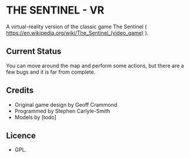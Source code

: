 # THE SENTINEL - VR

A virtual-reality version of the classic game The Sentinel ( https://en.wikipedia.org/wiki/The_Sentinel_(video_game) ).

## Current Status
You can move around the map and perform some actions, but there are a few bugs and it is far from complete.


## Credits
* Original game design by Geoff Crammond
* Programmed by Stephen Carlyle-Smith
* Models by [todo]


## Licence
* GPL.
